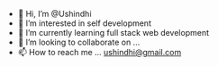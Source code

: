 - 👋 Hi, I’m @Ushindhi
- 👀 I’m interested in self development
- 🌱 I’m currently learning full stack web development 
- 💞️ I’m looking to collaborate on ...
- 📫 How to reach me ... ushindhi@gmail.com

<!---
Ushindhi/Ushindhi is a ✨ special ✨ repository because its `README.md` (this file) appears on your GitHub profile.
You can click the Preview link to take a look at your changes.
--->
